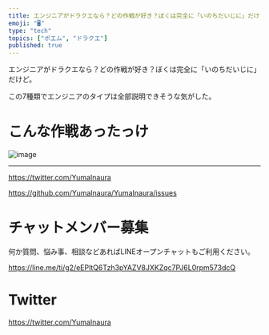 ```yaml
---
title: エンジニアがドラクエなら？どの作戦が好き？ぼくは完全に「いのちだいじに」だけど。
emoji: "🖥"
type: "tech"
topics: ["ポエム", "ドラクエ"]
published: true
---
```


エンジニアがドラクエなら？どの作戦が好き？ぼくは完全に「いのちだいじに」だけど。

この7種類でエンジニアのタイプは全部説明できそうな気がした。

# こんな作戦あったっけ

![image](https://user-images.githubusercontent.com/13635059/51151535-a732a100-18ae-11e9-9997-6db25d795d52.png)


---

https://twitter.com/YumaInaura

https://github.com/YumaInaura/YumaInaura/issues








<!-- Update From Qiita API -->

# チャットメンバー募集


何か質問、悩み事、相談などあればLINEオープンチャットもご利用ください。

https://line.me/ti/g2/eEPltQ6Tzh3pYAZV8JXKZqc7PJ6L0rpm573dcQ





# Twitter


https://twitter.com/YumaInaura


<!-- Update From Qiita API -->


